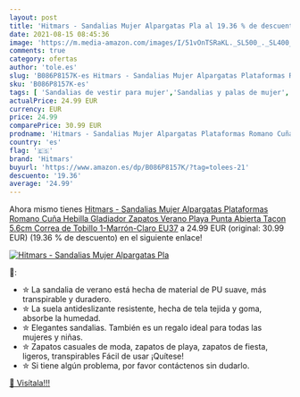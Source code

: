 ```yaml
---
layout: post
title: 'Hitmars - Sandalias Mujer Alpargatas Pla al 19.36 % de descuento'
date: 2021-08-15 08:45:36
image: 'https://m.media-amazon.com/images/I/51vOnTSRaKL._SL500_._SL400_.jpg'
comments: true
category: ofertas
author: 'tole.es'
slug: 'B086P8157K-es Hitmars - Sandalias Mujer Alpargatas Plataformas Romano...'
sku: 'B086P8157K-es'
tags: [ 'Sandalias de vestir para mujer','Sandalias y palas de mujer','Zapatos','Zapatos para mujer','Zapatos y complementos','hitmars','zapatos', ]
actualPrice: 24.99 EUR
currency: EUR
price: 24.99
comparePrice: 30.99 EUR
prodname: 'Hitmars - Sandalias Mujer Alpargatas Plataformas Romano Cuña Hebilla Gladiador Zapatos Verano Playa Punta Abierta Tacon 5.6cm Correa de Tobillo 1-Marrón-Claro EU37'
country: 'es'
flag: '🇪🇸'
brand: 'Hitmars'
buyurl: 'https://www.amazon.es/dp/B086P8157K/?tag=tolees-21'
descuento: '19.36'
average: '24.99'
---
```


Ahora mismo tienes [Hitmars - Sandalias Mujer Alpargatas Plataformas Romano Cuña Hebilla Gladiador Zapatos Verano Playa Punta Abierta Tacon 5.6cm Correa de Tobillo 1-Marrón-Claro EU37](https://www.amazon.es/dp/B086P8157K/?tag=tolees-21) a 24.99 EUR (original: 30.99 EUR) (19.36 %  de descuento) en el siguiente enlace!

[![Hitmars - Sandalias Mujer Alpargatas Pla](https://m.media-amazon.com/images/I/51vOnTSRaKL._SL500_._SL400_.jpg)](https://www.amazon.es/dp/B086P8157K/?tag=tolees-21)

🔎:

- ✮ La sandalia de verano está hecha de material de PU suave, más transpirable y duradero.
- ✮ La suela antideslizante resistente, hecha de tela tejida y goma, absorbe la humedad.
- ✮ Elegantes sandalias. También es un regalo ideal para todas las mujeres y niñas.
- ✮ Zapatos casuales de moda, zapatos de playa, zapatos de fiesta, ligeros, transpirables Fácil de usar ¡Quítese!
- ✮ Si tiene algún problema, por favor contáctenos sin dudarlo.

[🛒 Visítala!!!](https://www.amazon.es/dp/B086P8157K/?tag=tolees-21)
